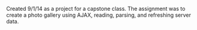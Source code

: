 Created 9/1/14 as a project for a capstone class. The assignment was to create a photo gallery using AJAX, reading, parsing, and refreshing server data.
